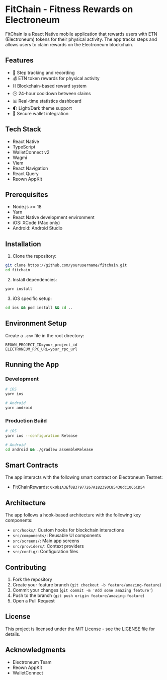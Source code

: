 # FitChain - Fitness Rewards on Electroneum

FitChain is a React Native mobile application that rewards users with ETN (Electroneum) tokens for their physical activity. The app tracks steps and allows users to claim rewards on the Electroneum blockchain.

## Features

- 👟 Step tracking and recording
- 💰 ETN token rewards for physical activity
- ⛓️ Blockchain-based reward system
- 🕒 24-hour cooldown between claims
- 📊 Real-time statistics dashboard
- 🌓 Light/Dark theme support
- 🔐 Secure wallet integration

## Tech Stack

- React Native
- TypeScript
- WalletConnect v2
- Wagmi
- Viem
- React Navigation
- React Query
- Reown AppKit

## Prerequisites

- Node.js >= 18
- Yarn
- React Native development environment
- iOS: XCode (Mac only)
- Android: Android Studio

## Installation

1. Clone the repository:

```bash
git clone https://github.com/yourusername/fitchain.git
cd fitchain
```

2. Install dependencies:

```bash
yarn install
```

3. iOS specific setup:

```bash
cd ios && pod install && cd ..
```

## Environment Setup

Create a `.env` file in the root directory:

```env
REOWN_PROJECT_ID=your_project_id
ELECTRONEUM_RPC_URL=your_rpc_url
```

## Running the App

### Development

```bash
# iOS
yarn ios

# Android
yarn android
```

### Production Build

```bash
# iOS
yarn ios --configuration Release

# Android
cd android && ./gradlew assembleRelease
```

## Smart Contracts

The app interacts with the following smart contract on Electroneum Testnet:

- FitChainRewards: `0x0b1A3Ef0B37977267A182390C85430dc10C6CD54`

## Architecture

The app follows a hook-based architecture with the following key components:

- `src/hooks/`: Custom hooks for blockchain interactions
- `src/components/`: Reusable UI components
- `src/screens/`: Main app screens
- `src/providers/`: Context providers
- `src/config/`: Configuration files

## Contributing

1. Fork the repository
2. Create your feature branch (`git checkout -b feature/amazing-feature`)
3. Commit your changes (`git commit -m 'Add some amazing feature'`)
4. Push to the branch (`git push origin feature/amazing-feature`)
5. Open a Pull Request

## License

This project is licensed under the MIT License - see the [LICENSE](LICENSE) file for details.

## Acknowledgments

- Electroneum Team
- Reown AppKit
- WalletConnect
